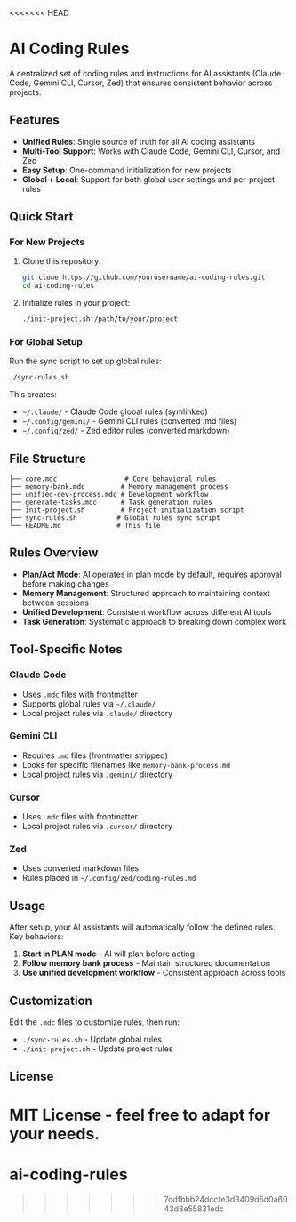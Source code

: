 <<<<<<< HEAD
# AI Coding Rules

A centralized set of coding rules and instructions for AI assistants (Claude Code, Gemini CLI, Cursor, Zed) that ensures consistent behavior across projects.

## Features

- **Unified Rules**: Single source of truth for all AI coding assistants
- **Multi-Tool Support**: Works with Claude Code, Gemini CLI, Cursor, and Zed
- **Easy Setup**: One-command initialization for new projects
- **Global + Local**: Support for both global user settings and per-project rules

## Quick Start

### For New Projects

1. Clone this repository:
   ```bash
   git clone https://github.com/yourusername/ai-coding-rules.git
   cd ai-coding-rules
   ```

2. Initialize rules in your project:
   ```bash
   ./init-project.sh /path/to/your/project
   ```

### For Global Setup

Run the sync script to set up global rules:
```bash
./sync-rules.sh
```

This creates:
- `~/.claude/` - Claude Code global rules (symlinked)
- `~/.config/gemini/` - Gemini CLI rules (converted .md files)
- `~/.config/zed/` - Zed editor rules (converted markdown)

## File Structure

```
├── core.mdc                 # Core behavioral rules
├── memory-bank.mdc         # Memory management process
├── unified-dev-process.mdc # Development workflow
├── generate-tasks.mdc      # Task generation rules
├── init-project.sh         # Project initialization script
├── sync-rules.sh          # Global rules sync script
└── README.md              # This file
```

## Rules Overview

- **Plan/Act Mode**: AI operates in plan mode by default, requires approval before making changes
- **Memory Management**: Structured approach to maintaining context between sessions
- **Unified Development**: Consistent workflow across different AI tools
- **Task Generation**: Systematic approach to breaking down complex work

## Tool-Specific Notes

### Claude Code
- Uses `.mdc` files with frontmatter
- Supports global rules via `~/.claude/`
- Local project rules via `.claude/` directory

### Gemini CLI
- Requires `.md` files (frontmatter stripped)
- Looks for specific filenames like `memory-bank-process.md`
- Local project rules via `.gemini/` directory

### Cursor
- Uses `.mdc` files with frontmatter
- Local project rules via `.cursor/` directory

### Zed
- Uses converted markdown files
- Rules placed in `~/.config/zed/coding-rules.md`

## Usage

After setup, your AI assistants will automatically follow the defined rules. Key behaviors:

1. **Start in PLAN mode** - AI will plan before acting
2. **Follow memory bank process** - Maintain structured documentation
3. **Use unified development workflow** - Consistent approach across tools

## Customization

Edit the `.mdc` files to customize rules, then run:
- `./sync-rules.sh` - Update global rules
- `./init-project.sh` - Update project rules

## License

MIT License - feel free to adapt for your needs.
=======
# ai-coding-rules
>>>>>>> 7ddfbbb24dccfe3d3409d5d0a6043d3e55831edc
